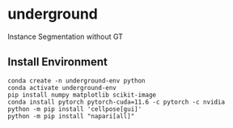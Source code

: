 # underground
Instance Segmentation without GT


## Install Environment

```
conda create -n underground-env python
conda activate underground-env
pip install numpy matplotlib scikit-image
conda install pytorch pytorch-cuda=11.6 -c pytorch -c nvidia
python -m pip install 'cellpose[gui]'
python -m pip install "napari[all]"
```
